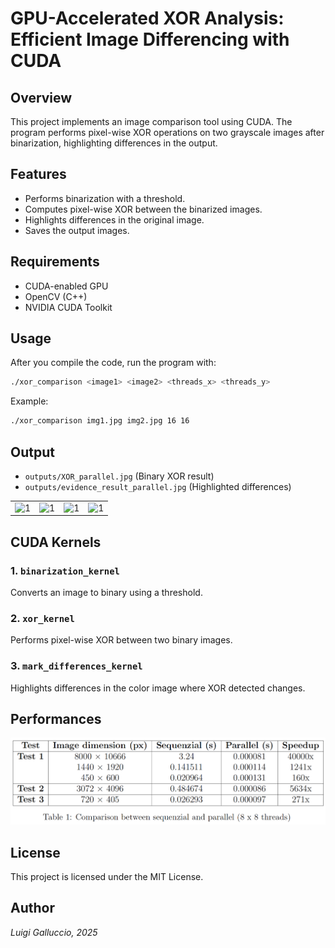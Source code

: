 # GPU-Accelerated XOR Analysis: Efficient Image Differencing with CUDA 

## Overview
This project implements an image comparison tool using CUDA. The program performs pixel-wise XOR operations on two grayscale images after binarization, highlighting differences in the output.

## Features
- Performs binarization with a threshold.
- Computes pixel-wise XOR between the binarized images.
- Highlights differences in the original image.
- Saves the output images.

## Requirements
- CUDA-enabled GPU
- OpenCV (C++)
- NVIDIA CUDA Toolkit


## Usage
After you compile the code, run the program with:
```sh
./xor_comparison <image1> <image2> <threads_x> <threads_y>
```
Example:
```sh
./xor_comparison img1.jpg img2.jpg 16 16
```

## Output
- `outputs/XOR_parallel.jpg` (Binary XOR result)
- `outputs/evidence_result_parallel.jpg` (Highlighted differences)
<table>
  <tr>
    <td> <img src="inputs/hd1.jpeg"  alt="1" width = 380px height = 330px ></td>
    <td> <img src="inputs/hd2.jpeg"  alt="1" width = 380px height = 330px ></td>
    <td> <img src="outputs/XOR_parallel.jpg"  alt="1" width = 380px height = 330px ></td>
    <td> <img src="outputs/evidence_result_parallel.jpg"  alt="1" width = 380px height = 330px ></td>
  </tr>
</table>

## CUDA Kernels
### 1. `binarization_kernel`
Converts an image to binary using a threshold.

### 2. `xor_kernel`
Performs pixel-wise XOR between two binary images.

### 3. `mark_differences_kernel`
Highlights differences in the color image where XOR detected changes.

## Performances
![Table Comparison](tablecomparison.png)

## License
This project is licensed under the MIT License.

## Author
_Luigi Galluccio, 2025_

